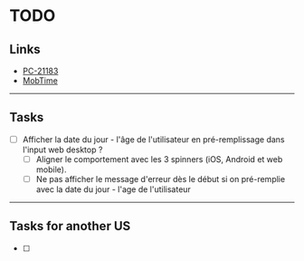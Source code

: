 # TODO

## Links

- [PC-21183](https://passculture.atlassian.net/browse/PC-21183)
- [MobTime](https://mobtime.hadrienmp.fr/mob/pass-culture)

---

## Tasks

- [ ] Afficher la date du jour - l'âge de l'utilisateur en pré-remplissage dans l'input web desktop ?
  - [ ] Aligner le comportement avec les 3 spinners (iOS, Android et web mobile).
  - [ ] Ne pas afficher le message d'erreur dès le début si on pré-remplie avec la date du jour - l'age de l'utilisateur

---

## Tasks for another US

- [ ]
